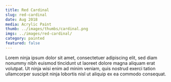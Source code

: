 ```yaml
---
title: Red Cardinal
slug: red-cardinal
date: Aug 2018
media: Acrylic Paint
thumb: ../images/thumbs/cardinal.png
imgs: ../images/red-cardinal/
category: painted
featured: false
---
```


Lorem ninja ipsum dolor sit amet, consectetuer adipiscing elit, sed diam nonummy nibh euismod tincidunt ut laoreet dolore magna aliquam erat volutpat. Ut ninja wisi enim ad minim veniam, quis nostrud exerci tation ullamcorper suscipit ninja lobortis nisl ut aliquip ex ea commodo consequat.